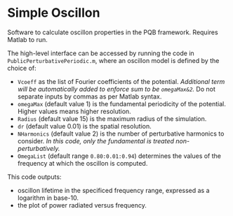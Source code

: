 # Simple Oscillon

Software to calculate oscillon properties in the PQB framework. Requires Matlab to run.

The high-level interface can be accessed by running the code in `PublicPerturbativePeriodic.m`, where an oscillon model is defined by the choice of:
- `Vcoeff` as the list of Fourier coefficients of the potential. _Additional term will be automatically added to enforce sum to be `omegaMax&2`._ Do not separate inputs by commas as per Matlab syntax.
- `omegaMax` (default value 1) is the fundamental periodicity of the potential. Higher values means higher resolution.
- `Radius` (default value 15) is the maximum radius of the simulation.
- `dr` (default value 0.01) is the spatial resolution.
- `NHarmonics` (default value 2) is the number of perturbative harmonics to consider. _In this code, only the fundamental is treated non-perturbatively._
- `OmegaList` (default range `0.80:0.01:0.94`) determines the values of the frequency at which the oscillon is computed.

This code outputs:
- oscillon lifetime in the specificed frequency range, expressed as a logarithm in base-10.
- the plot of power radiated versus frequency.
